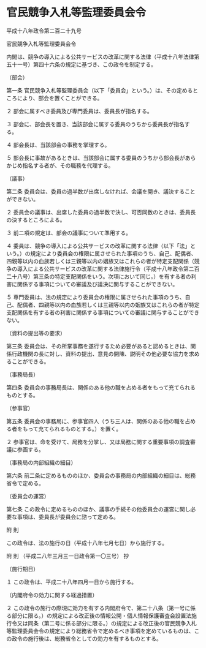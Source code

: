 # 官民競争入札等監理委員会令

平成十八年政令第二百二十九号

官民競争入札等監理委員会令

内閣は、競争の導入による公共サービスの改革に関する法律（平成十八年法律第五十一号）第四十六条の規定に基づき、この政令を制定する。

（部会）

第一条 官民競争入札等監理委員会（以下「委員会」という。）は、その定めるところにより、部会を置くことができる。

２ 部会に属すべき委員及び専門委員は、委員長が指名する。

３ 部会に、部会長を置き、当該部会に属する委員のうちから委員長が指名する。

４ 部会長は、当該部会の事務を掌理する。

５ 部会長に事故があるときは、当該部会に属する委員のうちから部会長があらかじめ指名する者が、その職務を代理する。

（議事）

第二条 委員会は、委員の過半数が出席しなければ、会議を開き、議決することができない。

２ 委員会の議事は、出席した委員の過半数で決し、可否同数のときは、委員長の決するところによる。

３ 前二項の規定は、部会の議事について準用する。

４ 委員は、競争の導入による公共サービスの改革に関する法律（以下「法」という。）の規定により委員会の権限に属させられた事項のうち、自己、配偶者、四親等以内の血族若しくは三親等以内の姻族又はこれらの者が特定支配関係（競争の導入による公共サービスの改革に関する法律施行令（平成十八年政令第二百二十八号）第三条の特定支配関係をいう。次項において同じ。）を有する者の利害に関係する事項についての審議及び議決に関与することができない。

５ 専門委員は、法の規定により委員会の権限に属させられた事項のうち、自己、配偶者、四親等以内の血族若しくは三親等以内の姻族又はこれらの者が特定支配関係を有する者の利害に関係する事項についての審議に関与することができない。

（資料の提出等の要求）

第三条 委員会は、その所掌事務を遂行するため必要があると認めるときは、関係行政機関の長に対し、資料の提出、意見の開陳、説明その他必要な協力を求めることができる。

（事務局長）

第四条 委員会の事務局長は、関係のある他の職を占める者をもって充てられるものとする。

（参事官）

第五条 委員会の事務局に、参事官四人（うち三人は、関係のある他の職を占める者をもって充てられるものとする。）を置く。

２ 参事官は、命を受けて、局務を分掌し、又は局務に関する重要事項の調査審議に参画する。

（事務局の内部組織の細目）

第六条 前二条に定めるもののほか、委員会の事務局の内部組織の細目は、総務省令で定める。

（委員会の運営）

第七条 この政令に定めるもののほか、議事の手続その他委員会の運営に関し必要な事項は、委員長が委員会に諮って定める。

附 則

この政令は、法の施行の日（平成十八年七月七日）から施行する。

附 則 （平成二八年三月三一日政令第一〇三号） 抄

（施行期日）

１ この政令は、平成二十八年四月一日から施行する。

（内閣府令の効力に関する経過措置）

２ この政令の施行の際現に効力を有する内閣府令で、第二十八条（第一号に係る部分に限る。）の規定による改正後の情報公開・個人情報保護審査会設置法施行令又は同条（第二号に係る部分に限る。）の規定による改正後の官民競争入札等監理委員会令の規定により総務省令で定めるべき事項を定めているものは、この政令の施行後は、総務省令としての効力を有するものとする。

